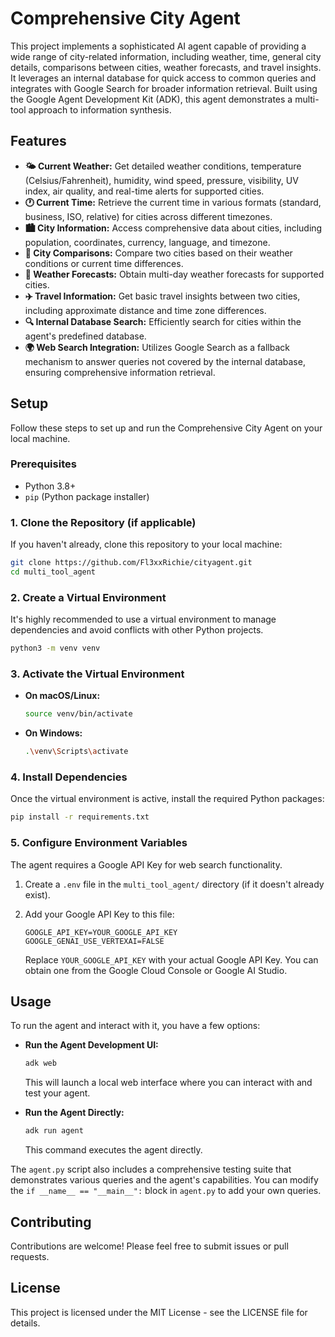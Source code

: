 # Comprehensive City Agent

This project implements a sophisticated AI agent capable of providing a wide range of city-related information, including weather, time, general city details, comparisons between cities, weather forecasts, and travel insights. It leverages an internal database for quick access to common queries and integrates with Google Search for broader information retrieval. Built using the Google Agent Development Kit (ADK), this agent demonstrates a multi-tool approach to information synthesis.

## Features

*   **🌤️ Current Weather:** Get detailed weather conditions, temperature (Celsius/Fahrenheit), humidity, wind speed, pressure, visibility, UV index, air quality, and real-time alerts for supported cities.
*   **🕐 Current Time:** Retrieve the current time in various formats (standard, business, ISO, relative) for cities across different timezones.
*   **🏙️ City Information:** Access comprehensive data about cities, including population, coordinates, currency, language, and timezone.
*   **🔄 City Comparisons:** Compare two cities based on their weather conditions or current time differences.
*   **📅 Weather Forecasts:** Obtain multi-day weather forecasts for supported cities.
*   **✈️ Travel Information:** Get basic travel insights between two cities, including approximate distance and time zone differences.
*   **🔍 Internal Database Search:** Efficiently search for cities within the agent's predefined database.
*   **🌍 Web Search Integration:** Utilizes Google Search as a fallback mechanism to answer queries not covered by the internal database, ensuring comprehensive information retrieval.

## Setup

Follow these steps to set up and run the Comprehensive City Agent on your local machine.

### Prerequisites

*   Python 3.8+
*   `pip` (Python package installer)

### 1. Clone the Repository (if applicable)

If you haven't already, clone this repository to your local machine:

```bash
git clone https://github.com/Fl3xxRichie/cityagent.git
cd multi_tool_agent
```

### 2. Create a Virtual Environment

It's highly recommended to use a virtual environment to manage dependencies and avoid conflicts with other Python projects.

```bash
python3 -m venv venv
```

### 3. Activate the Virtual Environment

*   **On macOS/Linux:**
    ```bash
    source venv/bin/activate
    ```
*   **On Windows:**
    ```bash
    .\venv\Scripts\activate
    ```

### 4. Install Dependencies

Once the virtual environment is active, install the required Python packages:

```bash
pip install -r requirements.txt
```

### 5. Configure Environment Variables

The agent requires a Google API Key for web search functionality.

1.  Create a `.env` file in the `multi_tool_agent/` directory (if it doesn't already exist).
2.  Add your Google API Key to this file:

    ```
    GOOGLE_API_KEY=YOUR_GOOGLE_API_KEY
    GOOGLE_GENAI_USE_VERTEXAI=FALSE
    ```
    Replace `YOUR_GOOGLE_API_KEY` with your actual Google API Key. You can obtain one from the Google Cloud Console or Google AI Studio.

## Usage

To run the agent and interact with it, you have a few options:

*   **Run the Agent Development UI:**
    ```bash
    adk web
    ```
    This will launch a local web interface where you can interact with and test your agent.

*   **Run the Agent Directly:**
    ```bash
    adk run agent
    ```
    This command executes the agent directly.

The `agent.py` script also includes a comprehensive testing suite that demonstrates various queries and the agent's capabilities. You can modify the `if __name__ == "__main__":` block in `agent.py` to add your own queries.

## Contributing

Contributions are welcome! Please feel free to submit issues or pull requests.

## License

This project is licensed under the MIT License - see the LICENSE file for details.
